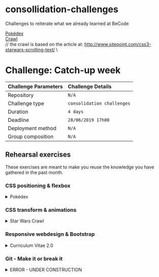 # consollidation-challenges
Challenges to reiterate what we already learned at BeCode

[Pokédex](https://benduwe.github.io/learning-html-and-CSS/08.consollidation-challenges/pok%C3%A9dex.html)  
[Crawl](https://benduwe.github.io/learning-html-and-CSS/08.consollidation-challenges/starwars.html)  
// the crawl is based on the article at: http://www.sitepoint.com/css3-starwars-scrolling-text/ \\  

# Challenge: Catch-up week

|Challenge Parameters  |Challenge Details              |
|:---------------------|:------------------------------|
|Repository            |`N/A`                          |
|Challenge type        |`consolidation challenges`     |
|Duration              |`4 days`                       |
|Deadline              |`28/06/2019 17h00`             |
|Deployment method     |`N/A`                          |
|Group composition     |`N/A`                          |

## Rehearsal exercises

These exercises are meant to make you reuse the knowledge you have gathered in the past month.

### CSS positioning & flexbox

<details>
<summary>Pokédex</summary>

The exercise is really simple. Recreate this image as best as you can with HTML and CSS! **The focus of this exercise is to understand and learn how positioning works.**

<p align="center">
    <img src="./assets/pokedex.png" alt="Pika pika!">
</p>
</details>

### CSS transform & animations

<details>
<summary>Star Wars Crawl</summary>

For those of you wondering, [this](https://www.youtube.com/watch?v=UKRIUiyF0N4) is a star wars crawl. It's the iconic intro to all of the Star Wars movies. For this exercise, you will have to make your own Star Wars crawl, so feel free to give the content a personal touch! **The focus of this exercise is to understand and learn CSS transforms and animations.**
</details>

### Responsive webdesign & Bootstrap

<details>
<summary>Curriculum Vitae 2.0</summary>

Now that you have learned about responsive webdesign, it is time to take your CV to the next level! For this exercise, you have to update your previously made CV (remember Deloitte feedback):
* Update the content.
* Use Bootstrap to make your CV responsive.

_**Bonus:** Want to print your CV or save it as a PDF? Check out `@media print`._

**The focus of this exercise is to understand and learn responsive webdesign.**
</details>

### Git - Make it or break it 

<details>
<summary>ERROR - UNDER CONSTRUCTION</summary>

</details>



